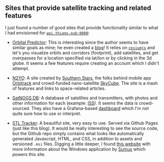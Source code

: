 ## Sites that provide satellite tracking and related features

I just found a number of good sites that provide functionality similar to what I
had envisioned for [`api.thiago.pub:8080`](http://api.thiago.pub:8080):

*    [Orbital Predictor](http://www.orbitalpredictor.com/home/): This is interesting
since the author seems to have similar goals as mine; he even created a [blog](https://irishspacehacker.blogspot.com/)!
It relies on [`cesiumjs`](https://cesium.com/platform/cesiumjs/) and let's you visualize orbits and corridors (footprint), add satellites,
and get overpasses for a location specified via lat/lon or by clicking in the 3d
globe. It seems a few features require creating an account which I didn't attempt.

*    [N2YO](https://www.n2yo.com/): A site created by [Southern Stars](http://southernstars.com),
the folks behind mobile app [Orbitrack](https://play.google.com/store/apps/details?id=com.southernstars.orbitrack)
and crowd-funded nano-satellite [SkyCube](https://www.kickstarter.com/projects/880837561/skycube-the-first-satellite-launched-by-you/posts).
The site is a mash of features and links to space-related articles.

*    [SatNOGS DB](https://db.satnogs.org/): A database of satellites and transmitters,
with photos and other information for each (example: [ISS](https://db.satnogs.org/satellite/XSKZ-5603-1870-9019-3066)).
It seems the data is crowd-sourced. They also have a Grafana-based [dashboard](https://dashboard.satnogs.org/d/QjDe5S8mk/satellite-telemetries)
which I'm not quite sure how to use or interpret.

*    [STL Tracker](https://stltracker.github.io/): A beautiful site, very easy to
use. Served via Github Pages (just like this blog). It would be really interesting
to see the source code, but the Github repo simply contains what looks like
automatically generated Javascript, HTML, and CSS, in addition to assets and versioned
`.msi` files. Digging a little deeper, I found [this website](https://www.stltracker.com/home)
with more information about the Windows application by [Sumus](http://www.sumusltd.com/)
which powers this site.

